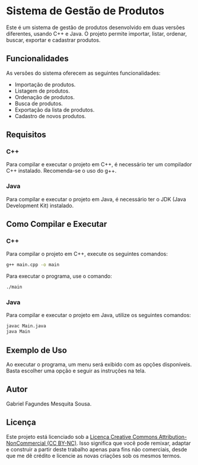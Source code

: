# Sistema de Gestão de Produtos

Este é um sistema de gestão de produtos desenvolvido em duas versões diferentes, usando C++ e Java. O projeto permite importar, listar, ordenar, buscar, exportar e cadastrar produtos.

## Funcionalidades

As versões do sistema oferecem as seguintes funcionalidades:

- Importação de produtos.
- Listagem de produtos.
- Ordenação de produtos.
- Busca de produtos.
- Exportação da lista de produtos.
- Cadastro de novos produtos.

## Requisitos

### C++

Para compilar e executar o projeto em C++, é necessário ter um compilador C++ instalado. Recomenda-se o uso do g++.

### Java

Para compilar e executar o projeto em Java, é necessário ter o JDK (Java Development Kit) instalado.

## Como Compilar e Executar

### C++

Para compilar o projeto em C++, execute os seguintes comandos:

```bash
g++ main.cpp -o main
```

Para executar o programa, use o comando:

```bash
./main
```

### Java

Para compilar e executar o projeto em Java, utilize os seguintes comandos:

```bash
javac Main.java
java Main
```
## Exemplo de Uso
Ao executar o programa, um menu será exibido com as opções disponíveis. Basta escolher uma opção e seguir as instruções na tela.

## Autor
Gabriel Fagundes Mesquita Sousa.

## Licença

Este projeto está licenciado sob a [Licença Creative Commons Attribution-NonCommercial (CC BY-NC)](https://creativecommons.org/licenses/by-nc/4.0/). Isso significa que você pode remixar, adaptar e construir a partir deste trabalho apenas para fins não comerciais, desde que me dê crédito e licencie as novas criações sob os mesmos termos.

